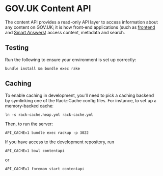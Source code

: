 # GOV.UK Content API

The content API provides a read-only API layer to access information about any
content on GOV.UK; it is how front-end applications (such as
[frontend](https://github.com/alphagov/frontend) and
[Smart Answers](https://github.com/alphagov/smart-answers)) access content,
metadata and search.

## Testing

Run the following to ensure your environment is set up correctly:

    bundle install && bundle exec rake

## Caching

To enable caching in development, you'll need to pick a caching backend by
symlinking one of the Rack::Cache config files. For instance, to set up a
memory-backed cache:

    ln -s rack-cache.heap.yml rack-cache.yml

Then, to run the server:

    API_CACHE=1 bundle exec rackup -p 3022

If you have access to the development repository, run

    API_CACHE=1 bowl contentapi

or

    API_CACHE=1 foreman start contentapi
